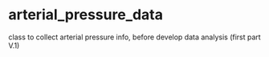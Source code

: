 # arterial_pressure_data
class to collect arterial pressure info, before develop data analysis (first part V.1)

